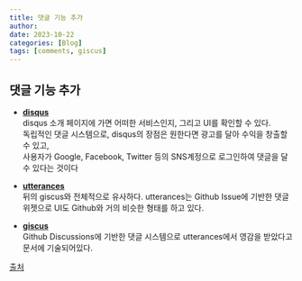 ```yaml
---
title: 댓글 기능 추가 
author:
date: 2023-10-22
categories: [Blog]
tags: [comments, giscus]
---
```



## 댓글 기능 추가

- [**disqus**](https://help.disqus.com/en/articles/1717053-what-is-disqus)\
disqus 소개 페이지에 가면 어떠한 서비스인지, 그리고 UI를 확인할 수 있다. \
독립적인 댓글 시스템으로, disqus의 장점은 원한다면 광고를 달아 수익을 창출할 수 있고, \
사용자가 Google, Facebook, Twitter 등의 SNS계정으로 로그인하여 댓글을 달 수 있다는 것이다

- [**utterances**](https://utteranc.es/?utm_source=saashub&utm_medium=marketplace&utm_campaign=saashub)\
뒤의 giscus와 전체적으로 유사하다. utterances는 Github Issue에 기반한 댓글 위젯으로 UI도 Github와 거의 비슷한 형태를 하고 있다.

- [**giscus**]((https://giscus.app/ko)) \
Github Discussions에 기반한 댓글 시스템으로 utterances에서 영감을 받았다고 문서에 기술되어있다.  














  
  

[출처](https://da-in.github.io/posts/Blog-Comments/)



